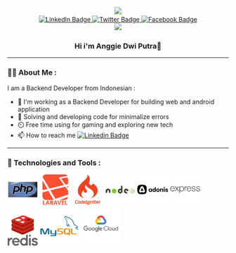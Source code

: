 <div id="header" align="center">
  <img src="https://media.giphy.com/media/M9gbBd9nbDrOTu1Mqx/giphy.gif" width="100"/>
    <div id="badges">
    <a href="https://linkedin.com/in/anggi117">
      <img src="https://img.shields.io/badge/LinkedIn-blue?style=for-the-badge&logo=linkedin&logoColor=white" alt="LinkedIn Badge"/>
    </a>
    <a href="https://twitter.com/anggi117_">
      <img src="https://img.shields.io/badge/Twitter-blue?style=for-the-badge&logo=twitter&logoColor=white" alt="Twitter Badge"/>
    </a>
    <a href="https://facebook.com/anggi118">
      <img src="https://img.shields.io/badge/Facebook-blue?style=for-the-badge&logo=twitter&logoColor=white" alt="Facebook Badge"/>
    </a>
  </div>
  <img src="https://komarev.com/ghpvc/?username=anggi117&style=flat-square&color=red">
  <h3><b>Hi i'm Anggie Dwi Putra👋</b></h3>
</div>

---
### 👨‍💻 About Me :
I am a Backend Developer from Indonesian :
- 👷 I'm working as a Backend Developer for building web and android application
- 🔄 Solving and developing code for minimalize errors
- ⏲️ Free time using for gaming and exploring new tech
- 📫 How to reach me [![Linkedin Badge](https://img.shields.io/badge/-anggi117-blue?style=flat&logo=Linkedin&logoColor=white)](https://linkedin.com/in/anggi117)

---
### 🧰 Technologies and Tools :
<div>
  <img src="https://github.com/devicons/devicon/blob/master/icons/php/php-original.svg" alt="php" width="70" height="70">
  <img src="https://github.com/devicons/devicon/blob/master/icons/laravel/laravel-plain-wordmark.svg" alt="laravel" width="70" height="70">
  <img src="https://github.com/devicons/devicon/blob/master/icons/codeigniter/codeigniter-plain-wordmark.svg" alt="codeigniter" width="70" height="70">
  <img src="https://github.com/devicons/devicon/blob/master/icons/nodejs/nodejs-original-wordmark.svg" alt="nodejs" width="70" height="70">
  <img src="https://github.com/devicons/devicon/blob/master/icons/adonisjs/adonisjs-original-wordmark.svg" alt="adonis" width="70" height="70">
  <img src="https://github.com/devicons/devicon/blob/master/icons/express/express-original-wordmark.svg" alt="expressjs" width="70" height="70">
  <img src="https://github.com/devicons/devicon/blob/master/icons/redis/redis-original-wordmark.svg" alt="redis" width="70" height="70">
  <img src="https://github.com/devicons/devicon/blob/master/icons/mysql/mysql-original-wordmark.svg" alt="mysql" width="90" height="90">
  <img src="https://github.com/devicons/devicon/blob/master/icons/googlecloud/googlecloud-original-wordmark.svg" alt="gcloud" width="90" height="90">
</div>
<!--
**anggi117/anggi117** is a ✨ _special_ ✨ repository because its `README.md` (this file) appears on your GitHub profile.

Here are some ideas to get you started:

- 🔭 I’m currently working on ...
- 🌱 I’m currently learning ...
- 👯 I’m looking to collaborate on ...
- 🤔 I’m looking for help with ...
- 💬 Ask me about ...
- 📫 How to reach me: ...
- 😄 Pronouns: ...
- ⚡ Fun fact: ...
-->
